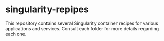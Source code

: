 # singularity-repipes
This repository contains several Singularity container recipes for various applications and services.
Consult each folder for more details regarding each one.
